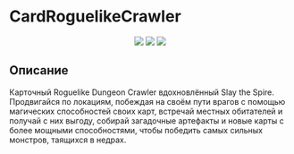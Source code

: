<base target="_blank" style="text-decoration:none;">

# CardRoguelikeCrawler
<p align="center">
  <a href="https://github.com/Ludwintor/CardRoguelikeCrawler/issues">
    <img src="https://img.shields.io/github/issues/Ludwintor/CardRoguelikeCrawler?color=purple&style=for-the-badge" /></a>
  <a href="https://github.com/Ludwintor/CardRoguelikeCrawler/issues">
    <img src="https://img.shields.io/github/issues-closed/Ludwintor/CardRoguelikeCrawler?style=for-the-badge" /></a>
  <a href="https://github.com/Ludwintor/CardRoguelikeCrawler/pulse">
    <img src="https://img.shields.io/github/commit-activity/w/Ludwintor/CardRoguelikeCrawler?style=for-the-badge" /></a>
</p>

## Описание
Карточный Roguelike Dungeon Crawler вдохновлённый Slay the Spire. Продвигайся по локациям, побеждая на своём пути врагов с помощью магических способностей своих карт, встречай местных обитателей и получай с них выгоду, собирай загадочные артефакты и новые карты с более мощными способностями, чтобы победить самых сильных монстров, таящихся в недрах.
